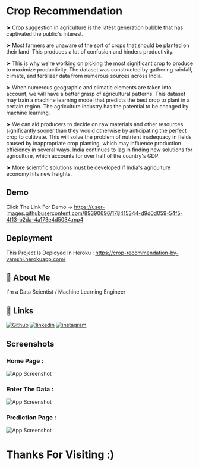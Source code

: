 
# Crop Recommendation

➤ Crop suggestion in agriculture is the latest generation bubble that has captivated the public's interest. 

➤ Most farmers are unaware of the sort of crops that should be planted on their land. This produces a lot of confusion and hinders productivity. 

➤ This is why we're working on picking the most significant crop to produce to maximize productivity. The dataset was constructed by gathering rainfall, climate, and fertilizer data from numerous sources across India.

➤ When numerous geographic and climatic elements are taken into account, we will have a better grasp of agricultural patterns. This dataset may train a machine learning model that predicts the best crop to plant in a certain region. The agriculture industry has the potential to be changed by machine learning. 
 
➤ We can aid producers to decide on raw materials and other resources significantly sooner than they would otherwise by anticipating the perfect crop to cultivate. This will solve the problem of nutrient inadequacy in fields caused by inappropriate crop planting, which may influence production efficiency in several ways. India continues to lag in finding new solutions for agriculture, which accounts for over half of the country's GDP.
 
➤ More scientific solutions must be developed if India's agriculture economy hits new heights.
## Demo

Click The Link For Demo ->
https://user-images.githubusercontent.com/89390696/178415344-d9d0d059-54f5-4f13-b2da-4a173e4d5034.mp4

## Deployment

This Project Is Deployed In Heroku : https://crop-recommendation-by-vamshi.herokuapp.com/




## 🚀 About Me
I'm a Data Scientist / Machine Learning Engineer


## 🔗 Links
[![Github](https://img.shields.io/badge/Github-000?style=for-the-badge&logo=github&logoColor=white)](https://github.com/Kollipati)
[![linkedin](https://img.shields.io/badge/linkedin-0A66C2?style=for-the-badge&logo=linkedin&logoColor=white)](https://www.linkedin.com/in/vamshi-chowdary-aa8208219)
[![instagram](https://img.shields.io/badge/instagram-1DA1F2?style=for-the-badge&logo=instagram&logoColor=white)]([https://twitter.com/](https://instagram.com/_mr_vamshi__46_?igshid=YmMyMTA2M2Y=))


## Screenshots

### Home Page :

![App Screenshot](https://user-images.githubusercontent.com/89390696/178411772-aad421a9-fbde-4690-b68f-b9837c3d08ce.png)


### Enter The Data :


![App Screenshot](https://user-images.githubusercontent.com/89390696/178412001-2e59691a-4447-4706-b76e-e795ae654881.png)


### Prediction Page :


![App Screenshot](https://user-images.githubusercontent.com/89390696/178412247-82d2e563-58ed-4f3e-8fa6-14c76019ba82.png)




# Thanks For Visiting :) 


